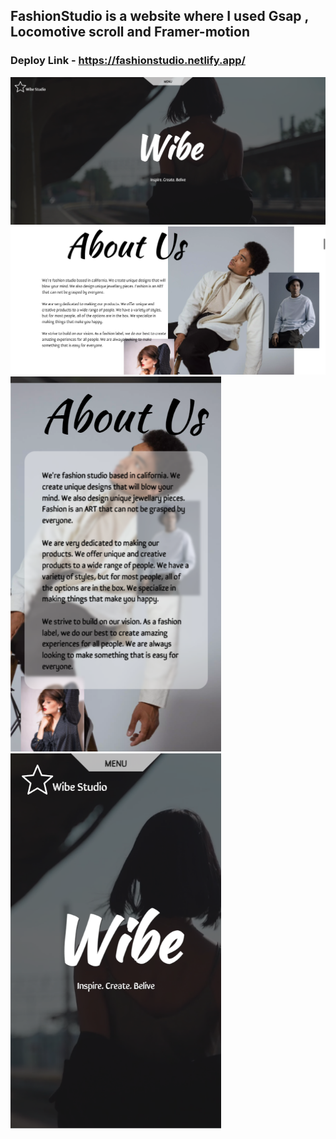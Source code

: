 ## FashionStudio is a website where I used Gsap , Locomotive scroll and Framer-motion
### Deploy Link - https://fashionstudio.netlify.app/
<img src="Wibe-Home-Desktop.png"  width="600px"/>
<img src="Wibe-About-Desktop.png" width="600px" />
<span><img src="Wibe-About-Mobile.png" height="600px" >
<img src="Wibe-Home-Moblie.png" height="600px"/></span>



